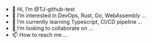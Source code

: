 - 👋 Hi, I’m @TJ-github-test
- 👀 I’m interested in DevOps, Rust, Go, WebAssembly ...
- 🌱 I’m currently learning Typescript, CI/CD pipeline ...
- 💞️ I’m looking to collaborate on ...
- 📫 How to reach me ...

<!---
TJ-github-test/TJ-github-test is a ✨ special ✨ repository because its `README.md` (this file) appears on your GitHub profile.
You can click the Preview link to take a look at your changes.
--->
